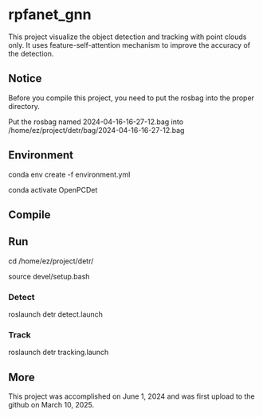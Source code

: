 # rpfanet_gnn

This project visualize the object detection and tracking with point clouds only. It uses feature-self-attention mechanism to improve the accuracy of the detection. 

## Notice
Before you compile this project, you need to put the rosbag into the proper directory.

Put the rosbag named 2024-04-16-16-27-12.bag into /home/ez/project/detr/bag/2024-04-16-16-27-12.bag

## Environment

conda env create -f environment.yml

conda activate OpenPCDet

## Compile

## Run

cd /home/ez/project/detr/

source devel/setup.bash

### Detect

roslaunch detr detect.launch

### Track

roslaunch detr tracking.launch

## More

This project was accomplished on June 1, 2024 and was first upload to the github on March 10, 2025.
